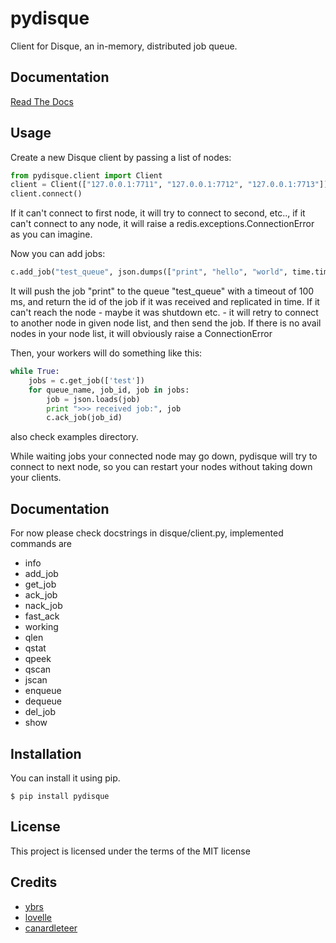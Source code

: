 pydisque
=========

Client for Disque, an in-memory, distributed job queue.

Documentation
-------------

[Read The Docs](http://pydisque.readthedocs.org/en/latest/)

Usage
-----

Create a new Disque client by passing a list of nodes:

```python
from pydisque.client import Client
client = Client(["127.0.0.1:7711", "127.0.0.1:7712", "127.0.0.1:7713"])
client.connect()
```

If it can't connect to first node, it will try to connect to second, etc.., if it can't connect to any node, it will raise a redis.exceptions.ConnectionError as you can imagine.

Now you can add jobs:

```python
c.add_job("test_queue", json.dumps(["print", "hello", "world", time.time()]), timeout=100)
```

It will push the job "print" to the queue "test_queue" with a timeout of 100
ms, and return the id of the job if it was received and replicated
in time. If it can't reach the node - maybe it was shutdown etc. - it will retry to connect to another node in given node list, and then send the job. If there is no avail nodes in your node list, it will obviously raise a ConnectionError

Then, your workers will do something like this:

```python
while True:
    jobs = c.get_job(['test'])
    for queue_name, job_id, job in jobs:
        job = json.loads(job)
        print ">>> received job:", job
        c.ack_job(job_id)
```

also check examples directory.

While waiting jobs your connected node may go down, pydisque will try to connect to next node, so you can restart your nodes without taking down your clients.

Documentation
------------
For now please check docstrings in disque/client.py, implemented commands are

- info
- add_job
- get_job
- ack_job
- nack_job
- fast_ack
- working
- qlen
- qstat
- qpeek
- qscan
- jscan
- enqueue
- dequeue
- del_job
- show

Installation
------------

You can install it using pip.

```
$ pip install pydisque
```

License
-----------
This project is licensed under the terms of the MIT license

Credits
-----------
- [ybrs](https://github.com/ybrs)
- [lovelle](https://github.com/lovelle)
- [canardleteer](https://github.com/canardleteer)
